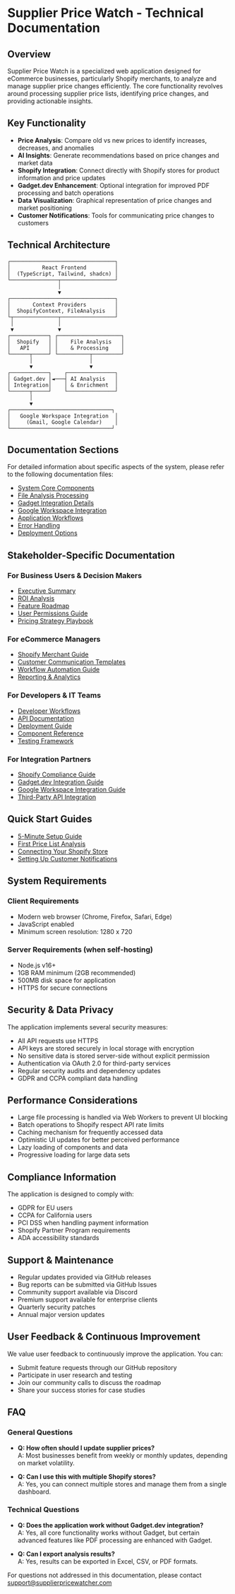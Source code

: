 
# Supplier Price Watch - Technical Documentation

## Overview

Supplier Price Watch is a specialized web application designed for eCommerce businesses, particularly Shopify merchants, to analyze and manage supplier price changes efficiently. The core functionality revolves around processing supplier price lists, identifying price changes, and providing actionable insights.

## Key Functionality

- **Price Analysis**: Compare old vs new prices to identify increases, decreases, and anomalies
- **AI Insights**: Generate recommendations based on price changes and market data
- **Shopify Integration**: Connect directly with Shopify stores for product information and price updates
- **Gadget.dev Enhancement**: Optional integration for improved PDF processing and batch operations
- **Data Visualization**: Graphical representation of price changes and market positioning
- **Customer Notifications**: Tools for communicating price changes to customers

## Technical Architecture

```
┌─────────────────────────────────┐
│          React Frontend         │
│  (TypeScript, Tailwind, shadcn) │
└───────────────┬─────────────────┘
                │
                ▼
┌─────────────────────────────────┐
│       Context Providers         │
│  ShopifyContext, FileAnalysis   │
└┬──────────────┬─────────────────┘
 │              │
 ▼              ▼
┌────────────┐ ┌────────────────────┐
│  Shopify   │ │    File Analysis   │
│   API      │ │    & Processing    │
└──────┬─────┘ └──────────┬─────────┘
       │                  │
       ▼                  ▼
┌────────────┐    ┌───────────────┐
│ Gadget.dev │◄───┤ AI Analysis   │
│ Integration│    │ & Enrichment  │
└──────┬─────┘    └───────────────┘
       │
       ▼
┌────────────────────────────────┐
│   Google Workspace Integration  │
│     (Gmail, Google Calendar)    │
└────────────────────────────────┘
```

## Documentation Sections

For detailed information about specific aspects of the system, please refer to the following documentation files:

- [System Core Components](./SystemCoreComponents.md)
- [File Analysis Processing](./FileAnalysisProcessing.md)
- [Gadget Integration Details](./GadgetIntegrationDetails.md)
- [Google Workspace Integration](./GoogleWorkspaceIntegration.md)
- [Application Workflows](./ApplicationWorkflows.md)
- [Error Handling](./ErrorHandlingStrategy.md)
- [Deployment Options](../docs/DeploymentOptions.md)

## Stakeholder-Specific Documentation

### For Business Users & Decision Makers
- [Executive Summary](../docs/ExecutiveSummary.md)
- [ROI Analysis](../docs/ROIAnalysis.md)
- [Feature Roadmap](../docs/FeatureRoadmap.md)
- [User Permissions Guide](../docs/UserPermissions.md)
- [Pricing Strategy Playbook](../docs/PriceStrategyPlaybook.md)

### For eCommerce Managers
- [Shopify Merchant Guide](../docs/ShopifyMerchantGuide.md)
- [Customer Communication Templates](../docs/CustomerCommunicationTemplates.md)
- [Workflow Automation Guide](../docs/WorkflowAutomation.md)
- [Reporting & Analytics](../docs/ReportingAnalytics.md)

### For Developers & IT Teams
- [Developer Workflows](../docs/DeveloperWorkflows.md)
- [API Documentation](../docs/APIDocumentation.md)
- [Deployment Guide](../docs/DeploymentGuide.md)
- [Component Reference](../docs/ComponentReference.md)
- [Testing Framework](../docs/TestingFramework.md)

### For Integration Partners
- [Shopify Compliance Guide](../docs/ShopifyComplianceGuide.md)
- [Gadget.dev Integration Guide](../docs/Gadget_Integration_Guide.md)
- [Google Workspace Integration Guide](../docs/GoogleWorkspaceGuide.md)
- [Third-Party API Integration](../docs/ThirdPartyIntegration.md)

## Quick Start Guides

- [5-Minute Setup Guide](../docs/QuickStartGuide.md)
- [First Price List Analysis](../docs/FirstPriceAnalysis.md)
- [Connecting Your Shopify Store](../docs/ShopifyConnection.md)
- [Setting Up Customer Notifications](../docs/NotificationSetup.md)

## System Requirements

### Client Requirements
- Modern web browser (Chrome, Firefox, Safari, Edge)
- JavaScript enabled
- Minimum screen resolution: 1280 x 720

### Server Requirements (when self-hosting)
- Node.js v16+
- 1GB RAM minimum (2GB recommended)
- 500MB disk space for application
- HTTPS for secure connections

## Security & Data Privacy

The application implements several security measures:
- All API requests use HTTPS
- API keys are stored securely in local storage with encryption
- No sensitive data is stored server-side without explicit permission
- Authentication via OAuth 2.0 for third-party services
- Regular security audits and dependency updates
- GDPR and CCPA compliant data handling

## Performance Considerations

- Large file processing is handled via Web Workers to prevent UI blocking
- Batch operations to Shopify respect API rate limits
- Caching mechanism for frequently accessed data
- Optimistic UI updates for better perceived performance
- Lazy loading of components and data
- Progressive loading for large data sets

## Compliance Information

The application is designed to comply with:
- GDPR for EU users
- CCPA for California users
- PCI DSS when handling payment information
- Shopify Partner Program requirements
- ADA accessibility standards

## Support & Maintenance

- Regular updates provided via GitHub releases
- Bug reports can be submitted via GitHub Issues
- Community support available via Discord
- Premium support available for enterprise clients
- Quarterly security patches
- Annual major version updates

## User Feedback & Continuous Improvement

We value user feedback to continuously improve the application. You can:
- Submit feature requests through our GitHub repository
- Participate in user research and testing
- Join our community calls to discuss the roadmap
- Share your success stories for case studies

## FAQ

### General Questions
- **Q: How often should I update supplier prices?**  
  A: Most businesses benefit from weekly or monthly updates, depending on market volatility.

- **Q: Can I use this with multiple Shopify stores?**  
  A: Yes, you can connect multiple stores and manage them from a single dashboard.

### Technical Questions
- **Q: Does the application work without Gadget.dev integration?**  
  A: Yes, all core functionality works without Gadget, but certain advanced features like PDF processing are enhanced with Gadget.

- **Q: Can I export analysis results?**  
  A: Yes, results can be exported in Excel, CSV, or PDF formats.

For questions not addressed in this documentation, please contact support@supplierpricewatcher.com
